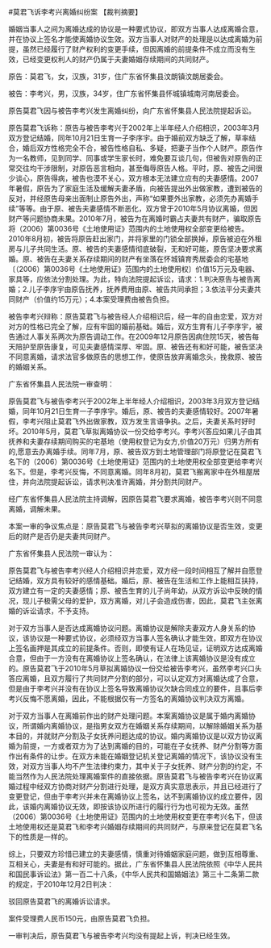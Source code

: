 #莫君飞诉李考兴离婚纠纷案 
【裁判摘要】

婚姻当事人之间为离婚达成的协议是一种要式协议，即双方当事人达成离婚合意，并在协议上签名才能使离婚协议生效。双方当事人对财产的处理是以达成离婚为前提，虽然已经履行了财产权利的变更手续，但因离婚的前提条件不成立而没有生效，已经变更权利人的财产仍属于夫妻婚姻存续期间的共同财产。



原告：莫君飞，女，汉族，31岁，住广东省怀集县汶朗镇汶朗居委会。

被告：李考兴，男，汉族，34岁，住广东省怀集县怀城镇城南河南居委会。

原告莫君飞因与被告李考兴发生离婚纠纷，向广东省怀集县人民法院提起诉讼。

原告莫君飞诉称：原告与被告李考兴于2002年上半年经人介绍相识，2003年3月双方登记结婚，同年10月21日生育一子李序宇。由于婚前双方缺乏了解，草率结合，婚后双方性格完全不合，被告性格自私、多疑，把妻子当作个人财产。原告作为一名教师，见到同学、同事或学生家长时，难免要互谈几句，但被告对原告的正常交往均干涉限制，对原告恶言相向，甚至侮辱原告人格。平时，原、被告之间很少谈心，原告得病，被告也漠不关心，双方根本无法建立应有的夫妻感情。2007年暑假，原告为了家庭生活及缓解夫妻矛盾，向被告提出外出做家教，遭到被告的反对，并经原告母亲出面制止原告外出，声称“如果要外出家教，必须先办离婚手续”等等。由于原、被告夫妻感情不断恶化，双方曾于2010年5月协议离婚，但因财产等问题协商未果。2010年7月，被告为在离婚时霸占夫妻共有财产，骗取原告将（2006）第0036号《土地使用证》范围内的土地使用权全部变更给被告。2010年8月初，被告将原告赶出家门，并将家里的门锁全部换掉，原告被迫在外租房与儿子共同生活。原、被告的夫妻感情彻底破裂，无和好可能，原告坚决要求离婚。原、被告在夫妻关系存续期间的财产有坐落在怀城镇育秀居委会的宅基地〔（2006）第0036号《土地使用证》范围内的土地使用权〕价值15万元及电器、家具等，应依法分割处理。为此，特向法院提起诉讼，请求：1.判决原告与被告离婚；2.儿子李序宇由原告抚养，抚养费用由原、被告共同承担；3.依法平分夫妻共同财产（价值约15万元）；4.本案受理费由被告负担。

被告李考兴辩称：原告莫君飞与被告经人介绍相识后，经一年的自由恋爱，双方对对方的性格已完全了解，应有牢固的婚前基础。婚后，双方生育有儿子李序宇，被告通过人事关系两次为原告调动工作。在2009年12月原告因病住院15天，被告每天陪护至原告康复，可见夫妻感情深厚、牢固。原、被告还有和好可能，被告坚决不同意离婚，请求法官多做原告的思想工作，使原告放弃离婚念头，挽救原、被告的婚姻关系。

广东省怀集县人民法院一审查明：

原告莫君飞与被告李考兴于2002年上半年经人介绍相识，2003年3月双方登记结婚，同年10月21日生育一子李序宇。婚后，原、被告的夫妻感情较好。2007年暑假，李考兴阻止莫君飞外出做家教，双方发生言语争执。之后，夫妻关系时好时坏。2010年5月，莫君飞草拟离婚协议一份交给李考兴。李考兴答应如果儿子由其抚养和夫妻存续期间购买的宅基地（使用权登记为女方,价值20万元）归男方所有的,愿意去办离婚手续。同年7月，原、被告双方到土地管理部门将原登记在莫君飞名下的（2006）第0036号《土地使用证》范围内的土地使用权全部变更给李考兴名下。但是，李考兴反悔，不同意离婚。同年8月初，莫君飞搬离家中在外租屋居住，并向法院提起诉讼，请求判决准许离婚，并分割共同财产。

经广东省怀集县人民法院主持调解，因原告莫君飞要求离婚，被告李考兴则不同意离婚，调解未果。

本案一审的争议焦点是：原告莫君飞与被告李考兴草拟的离婚协议是否生效，变更后的财产是否仍是夫妻共同财产。

广东省怀集县人民法院一审认为：

原告莫君飞与被告李考兴经人介绍相识并恋爱，双方经一段时间相互了解并自愿登记结婚，双方具有较好的感情基础。婚后，原、被告在生活和工作上能相互扶持，双方建立有一定的夫妻感情；原、被告生育的儿子尚年幼，从双方诉讼中反映的情况，现儿子极需父母的爱护，双方离婚，对儿子会造成伤害，因此，莫君飞主张离婚的诉讼请求，不予支持。

对于双方当事人是否达成离婚协议问题。离婚协议是解除夫妻双方人身关系的协议，该协议是一种要式协议，必须经双方当事人签名确认才能生效，即双方在协议上签名画押是其成立的前提条件。否则，即使有证人在场见证，证明双方达成离婚合意，但由于一方没有在离婚协议上签名确认，在法律上该离婚协议是没有成立的。原告莫君飞于2010年5月草拟离婚协议一份交给被告李考兴，虽然李考兴口头答应离婚，且双方履行了共同财产分割的部分，可以认定双方对离婚达成了合意，但是由于李考兴并没有在协议上签名导致离婚协议欠缺合同成立的要件，且事后李考兴反悔不愿离婚，因此，不能根据仅有一方签名的离婚协议判决双方离婚。

对于双方当事人在离婚前作出的财产处理问题。本案离婚协议是属于婚内离婚协议，所谓婚内离婚协议，是指男女双方在婚姻关系存续期间，以解除婚姻关系为基本目的，并就财产分割及子女抚养问题达成的协议。婚内离婚协议是以双方协议离婚为前提，一方或者双方为了达到离婚的目的，可能在子女抚养、财产分割等方面作出有条件的让步。在双方未能在婚姻登记机关登记离婚的情况下，该协议没有生效，对双方当事人均不产生法律约束力，其中关于子女抚养、财产分割的约定，不能当然作为人民法院处理离婚案件的直接依据。原告莫君飞与被告李考兴在协议离婚过程中经双方协商对财产分割进行处理，是双方真实意思表示，并且已经进行了变更登记，但由于李考兴并未在离婚协议上签名，达不到离婚协议的成立要件，因此，该婚内离婚协议无效，即按该协议所进行的履行行为也可视为无效。虽然（2006）第0036号《土地使用证》范围内的土地使用权变更在李考兴名下，但该土地使用权还是莫君飞和李考兴婚姻存续期间的共同财产，与原来登记在莫君飞名下的性质是一样的。

综上，只要双方珍惜已建立的夫妻感情，慎重对待婚姻家庭问题，做到互相尊重、互相关心，夫妻是有和好可能的。据此，广东省怀集县人民法院依照《中华人民共和国民事诉讼法》第一百二十八条，《中华人民共和国婚姻法》第三十二条第二款的规定，于2010年12月2日判决：

驳回原告莫君飞的离婚诉讼请求。

案件受理费人民币150元，由原告莫君飞负担。

一审判决后，原告莫君飞与被告李考兴均没有提起上诉，判决已经生效。


